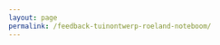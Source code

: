 ```yaml
---
layout: page
permalink: /feedback-tuinontwerp-roeland-noteboom/
---
```


<script>window.onload = function() {
            // similar behavior as clicking on a link
            window.location.href = "https://docs.google.com/forms/d/e/1FAIpQLSePixuQouQ9isl6JAdZV0Fs0IiXh4EI05HqRWPWy-7kI1Greg/viewform?usp=sf_link";
        }
</script>
